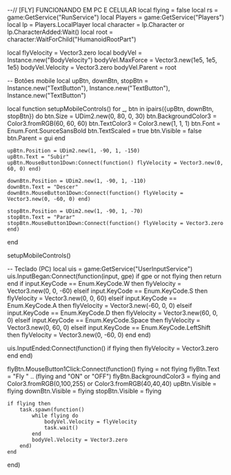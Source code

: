 --// [FLY] FUNCIONANDO EM PC E CELULAR
local flying = false
local rs = game:GetService("RunService")
local Players = game:GetService("Players")
local lp = Players.LocalPlayer
local character = lp.Character or lp.CharacterAdded:Wait()
local root = character:WaitForChild("HumanoidRootPart")

local flyVelocity = Vector3.zero
local bodyVel = Instance.new("BodyVelocity")
bodyVel.MaxForce = Vector3.new(1e5, 1e5, 1e5)
bodyVel.Velocity = Vector3.zero
bodyVel.Parent = root

-- Botões mobile
local upBtn, downBtn, stopBtn = Instance.new("TextButton"), Instance.new("TextButton"), Instance.new("TextButton")

local function setupMobileControls()
	for _, btn in ipairs({upBtn, downBtn, stopBtn}) do
		btn.Size = UDim2.new(0, 80, 0, 30)
		btn.BackgroundColor3 = Color3.fromRGB(60, 60, 60)
		btn.TextColor3 = Color3.new(1, 1, 1)
		btn.Font = Enum.Font.SourceSansBold
		btn.TextScaled = true
		btn.Visible = false
		btn.Parent = gui
	end

	upBtn.Position = UDim2.new(1, -90, 1, -150)
	upBtn.Text = "Subir"
	upBtn.MouseButton1Down:Connect(function() flyVelocity = Vector3.new(0, 60, 0) end)

	downBtn.Position = UDim2.new(1, -90, 1, -110)
	downBtn.Text = "Descer"
	downBtn.MouseButton1Down:Connect(function() flyVelocity = Vector3.new(0, -60, 0) end)

	stopBtn.Position = UDim2.new(1, -90, 1, -70)
	stopBtn.Text = "Parar"
	stopBtn.MouseButton1Down:Connect(function() flyVelocity = Vector3.zero end)
end

setupMobileControls()

-- Teclado (PC)
local uis = game:GetService("UserInputService")
uis.InputBegan:Connect(function(input, gpe)
	if gpe or not flying then return end
	if input.KeyCode == Enum.KeyCode.W then flyVelocity = Vector3.new(0, 0, -60)
	elseif input.KeyCode == Enum.KeyCode.S then flyVelocity = Vector3.new(0, 0, 60)
	elseif input.KeyCode == Enum.KeyCode.A then flyVelocity = Vector3.new(-60, 0, 0)
	elseif input.KeyCode == Enum.KeyCode.D then flyVelocity = Vector3.new(60, 0, 0)
	elseif input.KeyCode == Enum.KeyCode.Space then flyVelocity = Vector3.new(0, 60, 0)
	elseif input.KeyCode == Enum.KeyCode.LeftShift then flyVelocity = Vector3.new(0, -60, 0)
	end
end)

uis.InputEnded:Connect(function()
	if flying then flyVelocity = Vector3.zero end
end)

flyBtn.MouseButton1Click:Connect(function()
	flying = not flying
	flyBtn.Text = "Fly " .. (flying and "ON" or "OFF")
	flyBtn.BackgroundColor3 = flying and Color3.fromRGB(0,100,255) or Color3.fromRGB(40,40,40)
	upBtn.Visible = flying
	downBtn.Visible = flying
	stopBtn.Visible = flying

	if flying then
		task.spawn(function()
			while flying do
				bodyVel.Velocity = flyVelocity
				task.wait()
			end
			bodyVel.Velocity = Vector3.zero
		end)
	end
end)
